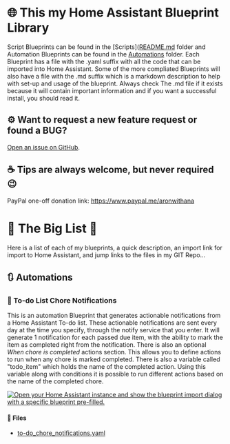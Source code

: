 # 🌐 This my Home Assistant Blueprint Library

Script Blueprints can be found in the [Scripts]([README.md](https://github.com/birdwing/HA_Blueprints/scripts) folder and Automation Blueprints can be found in the [Automations](https://github.com/birdwing/HA_Blueprints/automations) folder.
Each Blueprint has a file with the .yaml suffix with all the code that can be imported into Home Assistant.
Some of the more compliated Blueprints will also have a file with the .md suffix which is a markdown description to help with set-up and usage of the blueprint.
Always check The .md file if it exists because it will contain important information and if you want a successful install, you should read it.

## ⚙ Want to request a new feature request or found a BUG?

[Open an issue on GitHub](https://github.com/birdwing/HA_Blueprints/issues/new/choose).

## ☕ Tips are always welcome, but never required 😉

PayPal one-off donation link: https://www.paypal.me/aronwithana
  
  
# 📃 The Big List 📃

Here is a list of each of my blueprints, a quick description, an import link for import to Home Assistant, and jump links to the files in my GIT Repo...

## 🔃 Automations

### 🔔 To-do List Chore Notifications

This is an automation Blueprint that generates actionable notifications from a Home Assistant To-do list.
These actionable notifications are sent every day at the time you specify, through the notify service that you enter.
It will generate 1 notification for each passed due item, with the ability to mark the item as completed right from the notification.
There is also an optional *When chore is completed* actions section. This allows you to define actions to run when any chore is marked completed. There is also a variable called "todo_item" which holds the name of the completed action. Using this variable along with conditions it is possible to run different actions based on the name of the completed chore.

[![Open your Home Assistant instance and show the blueprint import dialog with a specific blueprint pre-filled.](https://my.home-assistant.io/badges/blueprint_import.svg)](https://my.home-assistant.io/redirect/blueprint_import/?blueprint_url=https%3A%2F%2Fgithub.com%2Fbirdwing%2FHA_Blueprints%2Fblob%2Fmain%2Fautomations%2Fto-do_chore_notifications.yaml)

#### 📂 Files
* [to-do_chore_notifications.yaml](https://github.com/birdwing/HA_Blueprints/blob/main/automations/to-do_chore_notifications.yaml)
